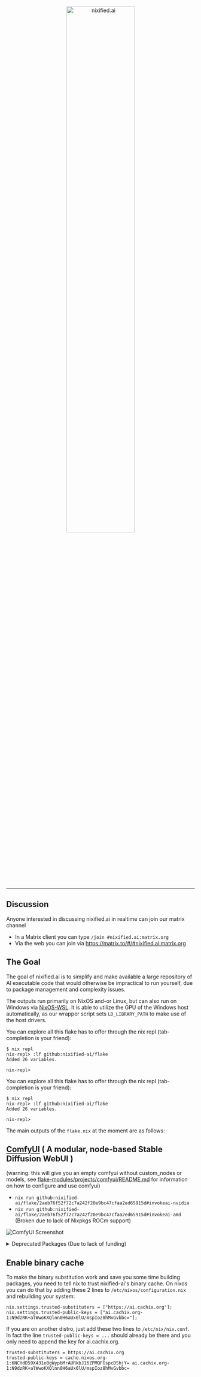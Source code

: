 <p align="center">
<br/>
<a href="nixified.ai">
  <img src="https://github.com/nixified-ai/flake/blob/images/nixified.ai-text.png" width=60% height=60% title="nixified.ai"/>
</a>
</p>

---

## Discussion

Anyone interested in discussing nixified.ai in realtime can join our matrix channel

- In a Matrix client you can type `/join #nixified.ai:matrix.org`
- Via the web you can join via https://matrix.to/#/#nixified.ai:matrix.org

## The Goal

The goal of nixified.ai is to simplify and make available a large repository of
AI executable code that would otherwise be impractical to run yourself, due to
package management and complexity issues.

The outputs run primarily on NixOS and-or Linux, but can also run on Windows via [NixOS-WSL](https://github.com/nix-community/NixOS-WSL). It is able to utilize the GPU of the Windows host automatically, as our wrapper script sets `LD_LIBRARY_PATH` to make use of the host drivers.

You can explore all this flake has to offer through the nix repl (tab-completion is your friend):
```
$ nix repl
nix-repl> :lf github:nixified-ai/flake
Added 26 variables.

nix-repl>
```

You can explore all this flake has to offer through the nix repl (tab-completion is your friend):
```
$ nix repl
nix-repl> :lf github:nixified-ai/flake
Added 26 variables.

nix-repl>
```

The main outputs of the `flake.nix` at the moment are as follows:

## [ComfyUI](https://github.com/comfyanonymous/ComfyUI) ( A modular, node-based Stable Diffusion WebUI )

(warning: this will give you an empty comfyui without custom_nodes or models, see [flake-modules/projects/comfyui/README.md](./flake-modules/projects/comfyui) for information on how to configure and use comfyui)
- `nix run github:nixified-ai/flake/2aeb76f52f72c7a242f20e9bc47cfaa2ed65915d#invokeai-nvidia`
- `nix run github:nixified-ai/flake/2aeb76f52f72c7a242f20e9bc47cfaa2ed65915d#invokeai-amd` (Broken due to lack of Nixpkgs ROCm support)

![ComfyUI Screenshot](https://github.com/user-attachments/assets/7ccaf2c1-9b72-41ae-9a89-5688c94b7abe)

<details>
<summary>Deprecated Packages (Due to lack of funding)</summary>

## [InvokeAI](https://github.com/invoke-ai/InvokeAI) ( A Stable Diffusion WebUI )

(warning: unmaintained - you have to use the last working commit in order to use it)
- `nix run github:nixified-ai/flake/2aeb76f52f72c7a242f20e9bc47cfaa2ed65915d#invokeai-amd`
- `nix run github:nixified-ai/flake/2aeb76f52f72c7a242f20e9bc47cfaa2ed65915d#invokeai-nvidia`

![invokeai](https://raw.githubusercontent.com/nixified-ai/flake/images/invokeai.webp)

## [textgen](https://github.com/oobabooga/text-generation-webui) ( Also called text-generation-webui: A WebUI for LLMs and LoRA training )

(warning: unmaintained - you have to use the last working commit in order to use it)
- `github:nixified-ai/flake/2aeb76f52f72c7a242f20e9bc47cfaa2ed65915d .#textgen-amd`
- `github:nixified-ai/flake/2aeb76f52f72c7a242f20e9bc47cfaa2ed65915d .#textgen-nvidia`

![textgen](https://raw.githubusercontent.com/nixified-ai/flake/images/textgen.webp)

</details>

## Enable binary cache

To make the binary substitution work and save you some time building packages, you need to tell nix to trust nixified-ai's binary cache.
On nixos you can do that by adding these 2 lines to `/etc/nixos/configuration.nix` and rebuilding your system:

    nix.settings.trusted-substituters = ["https://ai.cachix.org"];
    nix.settings.trusted-public-keys = ["ai.cachix.org-1:N9dzRK+alWwoKXQlnn0H6aUx0lU/mspIoz8hMvGvbbc="];

If you are on another distro, just add these two lines to `/etc/nix/nix.conf`. In fact the line `trusted-public-keys = ...` should already be there and you only need to append the key for ai.cachix.org.

    trusted-substituters = https://ai.cachix.org
    trusted-public-keys = cache.nixos.org-1:6NCHdD59X431o0gWypbMrAURkbJ16ZPMQFGspcDShjY= ai.cachix.org-1:N9dzRK+alWwoKXQlnn0H6aUx0lU/mspIoz8hMvGvbbc=


